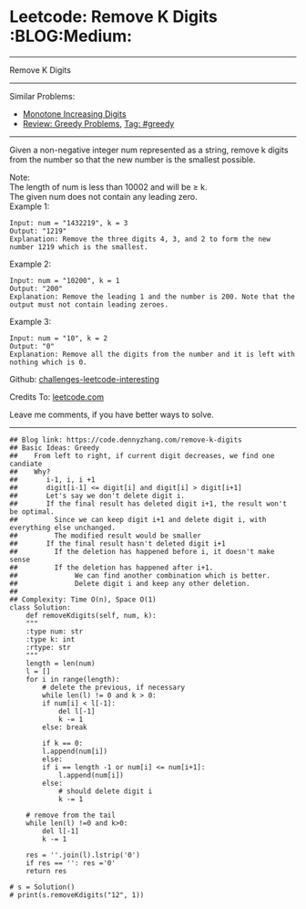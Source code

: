 
# Leetcode: Remove K Digits     :BLOG:Medium:

---

Remove K Digits  

---

Similar Problems:  

-   [Monotone Increasing Digits](https://code.dennyzhang.com/monotone-increasing-digits)
-   [Review: Greedy Problems](https://code.dennyzhang.com/review-greedy), [Tag: #greedy](https://code.dennyzhang.com/tag/greedy)

---

Given a non-negative integer num represented as a string, remove k digits from the number so that the new number is the smallest possible.  

Note:  
The length of num is less than 10002 and will be ≥ k.  
The given num does not contain any leading zero.  
Example 1:  

    Input: num = "1432219", k = 3
    Output: "1219"
    Explanation: Remove the three digits 4, 3, and 2 to form the new number 1219 which is the smallest.

Example 2:  

    Input: num = "10200", k = 1
    Output: "200"
    Explanation: Remove the leading 1 and the number is 200. Note that the output must not contain leading zeroes.

Example 3:  

    Input: num = "10", k = 2
    Output: "0"
    Explanation: Remove all the digits from the number and it is left with nothing which is 0.

Github: [challenges-leetcode-interesting](https://github.com/DennyZhang/challenges-leetcode-interesting/tree/master/problems/remove-k-digits)  

Credits To: [leetcode.com](https://leetcode.com/problems/remove-k-digits/description/)  

Leave me comments, if you have better ways to solve.  

---

    ## Blog link: https://code.dennyzhang.com/remove-k-digits
    ## Basic Ideas: Greedy
    ##    From left to right, if current digit decreases, we find one candiate
    ##    Why?
    ##       i-1, i, i +1
    ##       digit[i-1] <= digit[i] and digit[i] > digit[i+1]
    ##       Let's say we don't delete digit i.
    ##       If the final result has deleted digit i+1, the result won't be optimal. 
    ##         Since we can keep digit i+1 and delete digit i, with everything else unchanged.
    ##         The modified result would be smaller
    ##       If the final result hasn't deleted digit i+1
    ##         If the deletion has happened before i, it doesn't make sense
    ##         If the deletion has happened after i+1. 
    ##              We can find another combination which is better. 
    ##              Delete digit i and keep any other deletion.
    ##
    ## Complexity: Time O(n), Space O(1)
    class Solution:
        def removeKdigits(self, num, k):
    	"""
    	:type num: str
    	:type k: int
    	:rtype: str
    	"""
    	length = len(num)
    	l = []
    	for i in range(length):
    	    # delete the previous, if necessary
    	    while len(l) != 0 and k > 0:
    		if num[i] < l[-1]:
    		    del l[-1]
    		    k -= 1
    		else: break
    
    	    if k == 0:
    		l.append(num[i])
    	    else:
    		if i == length -1 or num[i] <= num[i+1]:
    		    l.append(num[i])
    		else:
    		    # should delete digit i
    		    k -= 1
    
    	# remove from the tail
    	while len(l) !=0 and k>0:
    	    del l[-1]
    	    k -= 1
    
    	res = ''.join(l).lstrip('0')
    	if res == '': res ='0'
    	return res
    
    # s = Solution()
    # print(s.removeKdigits("12", 1))

